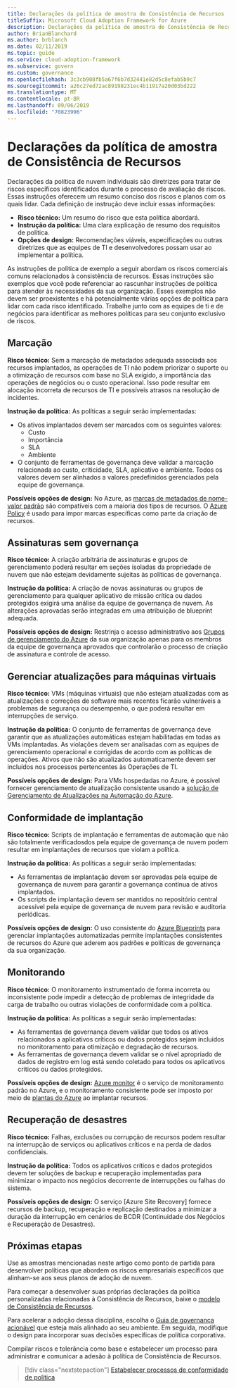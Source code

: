 ```yaml
---
title: Declarações da política de amostra de Consistência de Recursos
titleSuffix: Microsoft Cloud Adoption Framework for Azure
description: Declarações da política de amostra de Consistência de Recursos
author: BrianBlanchard
ms.author: brblanch
ms.date: 02/11/2019
ms.topic: guide
ms.service: cloud-adoption-framework
ms.subservice: govern
ms.custom: governance
ms.openlocfilehash: 3c3cb908fb5a67f6b7d32441e82d5c8efab5b9c7
ms.sourcegitcommit: a26c27ed72ac89198231ec4b11917a20d03bd222
ms.translationtype: MT
ms.contentlocale: pt-BR
ms.lasthandoff: 09/06/2019
ms.locfileid: "70823996"
---
```

# <a name="resource-consistency-sample-policy-statements"></a>Declarações da política de amostra de Consistência de Recursos

Declarações da política de nuvem individuais são diretrizes para tratar de riscos específicos identificados durante o processo de avaliação de riscos. Essas instruções oferecem um resumo conciso dos riscos e planos com os quais lidar. Cada definição de instrução deve incluir essas informações:

- **Risco técnico:** Um resumo do risco que esta política abordará.
- **Instrução da política:** Uma clara explicação de resumo dos requisitos de política.
- **Opções de design:** Recomendações viáveis, especificações ou outras diretrizes que as equipes de TI e desenvolvedores possam usar ao implementar a política.

As instruções de política de exemplo a seguir abordam os riscos comerciais comuns relacionados à consistência de recursos. Essas instruções são exemplos que você pode referenciar ao rascunhar instruções de política para atender às necessidades da sua organização. Esses exemplos não devem ser proexistentes e há potencialmente várias opções de política para lidar com cada risco identificado. Trabalhe junto com as equipes de ti e de negócios para identificar as melhores políticas para seu conjunto exclusivo de riscos.

## <a name="tagging"></a>Marcação

**Risco técnico:** Sem a marcação de metadados adequada associada aos recursos implantados, as operações de TI não podem priorizar o suporte ou a otimização de recursos com base no SLA exigido, a importância das operações de negócios ou o custo operacional. Isso pode resultar em alocação incorreta de recursos de TI e possíveis atrasos na resolução de incidentes.

**Instrução da política:** As políticas a seguir serão implementadas:

- Os ativos implantados devem ser marcados com os seguintes valores:
  - Custo
  - Importância
  - SLA
  - Ambiente
- O conjunto de ferramentas de governança deve validar a marcação relacionada ao custo, criticidade, SLA, aplicativo e ambiente. Todos os valores devem ser alinhados a valores predefinidos gerenciados pela equipe de governança.

**Possíveis opções de design:** No Azure, as [marcas de metadados de nome-valor padrão](/azure/azure-resource-manager/resource-group-using-tags) são compatíveis com a maioria dos tipos de recursos. O [Azure Policy](/azure/governance/policy/overview) é usado para impor marcas específicas como parte da criação de recursos.

## <a name="ungoverned-subscriptions"></a>Assinaturas sem governança

**Risco técnico:** A criação arbitrária de assinaturas e grupos de gerenciamento poderá resultar em seções isoladas da propriedade de nuvem que não estejam devidamente sujeitas às políticas de governança.

**Instrução da política:** A criação de novas assinaturas ou grupos de gerenciamento para qualquer aplicativo de missão crítica ou dados protegidos exigirá uma análise da equipe de governança de nuvem. As alterações aprovadas serão integradas em uma atribuição de blueprint adequada.

**Possíveis opções de design:** Restrinja o acesso administrativo aos [Grupos de gerenciamento do Azure](/azure/governance/management-groups) da sua organização apenas para os membros da equipe de governança aprovados que controlarão o processo de criação de assinatura e controle de acesso.

## <a name="manage-updates-to-virtual-machines"></a>Gerenciar atualizações para máquinas virtuais

**Risco técnico:** VMs (máquinas virtuais) que não estejam atualizadas com as atualizações e correções de software mais recentes ficarão vulneráveis a problemas de segurança ou desempenho, o que poderá resultar em interrupções de serviço.

**Instrução da política:** O conjunto de ferramentas de governança deve garantir que as atualizações automáticas estejam habilitadas em todas as VMs implantadas. As violações devem ser analisadas com as equipes de gerenciamento operacional e corrigidas de acordo com as políticas de operações. Ativos que não são atualizados automaticamente devem ser incluídos nos processos pertencentes às Operações de TI.

**Possíveis opções de design:** Para VMs hospedadas no Azure, é possível fornecer gerenciamento de atualização consistente usando a [solução de Gerenciamento de Atualizações na Automação do Azure](/azure/automation/automation-update-management).

## <a name="deployment-compliance"></a>Conformidade de implantação

**Risco técnico:** Scripts de implantação e ferramentas de automação que não são totalmente verificadosdos pela equipe de governança de nuvem podem resultar em implantações de recursos que violam a política.

**Instrução da política:** As políticas a seguir serão implementadas:

- As ferramentas de implantação devem ser aprovadas pela equipe de governança de nuvem para garantir a governança contínua de ativos implantados.
- Os scripts de implantação devem ser mantidos no repositório central acessível pela equipe de governança de nuvem para revisão e auditoria periódicas.

**Possíveis opções de design:** O uso consistente do [Azure Blueprints](/azure/governance/blueprints) para gerenciar implantações automatizadas permite implantações consistentes de recursos do Azure que aderem aos padrões e políticas de governança da sua organização.

## <a name="monitoring"></a>Monitorando

**Risco técnico:** O monitoramento instrumentado de forma incorreta ou inconsistente pode impedir a detecção de problemas de integridade da carga de trabalho ou outras violações de conformidade com a política.

**Instrução da política:** As políticas a seguir serão implementadas:

- As ferramentas de governança devem validar que todos os ativos relacionados a aplicativos críticos ou dados protegidos sejam incluídos no monitoramento para otimização e degradação de recursos.
- As ferramentas de governança devem validar se o nível apropriado de dados de registro em log está sendo coletado para todos os aplicativos críticos ou dados protegidos.

**Possíveis opções de design:** [Azure monitor](/azure/azure-monitor/overview) é o serviço de monitoramento padrão no Azure, e o monitoramento consistente pode ser imposto por meio de [plantas do Azure](/azure/governance/blueprints) ao implantar recursos.

## <a name="disaster-recovery"></a>Recuperação de desastres

**Risco técnico:** Falhas, exclusões ou corrupção de recursos podem resultar na interrupção de serviços ou aplicativos críticos e na perda de dados confidenciais.

**Instrução da política:** Todos os aplicativos críticos e dados protegidos devem ter soluções de backup e recuperação implementadas para minimizar o impacto nos negócios decorrente de interrupções ou falhas do sistema.

**Possíveis opções de design:** O serviço [Azure Site Recovery] fornece recursos de backup, recuperação e replicação destinados a minimizar a duração da interrupção em cenários de BCDR (Continuidade dos Negócios e Recuperação de Desastres).

## <a name="next-steps"></a>Próximas etapas

Use as amostras mencionadas neste artigo como ponto de partida para desenvolver políticas que abordem os riscos empresariais específicos que alinham-se aos seus planos de adoção de nuvem.

Para começar a desenvolver suas próprias declarações da política personalizadas relacionadas à Consistência de Recursos, baixe o [modelo de Consistência de Recursos](./template.md).

Para acelerar a adoção dessa disciplina, escolha o [Guia de governança acionável](../journeys/index.md) que esteja mais alinhado ao seu ambiente. Em seguida, modifique o design para incorporar suas decisões específicas de política corporativa.

Compilar riscos e tolerância como base e estabelecer um processo para administrar e comunicar a adesão à política de Consistência de Recursos.

> [!div class="nextstepaction"]
> [Estabelecer processos de conformidade de política](./compliance-processes.md)
